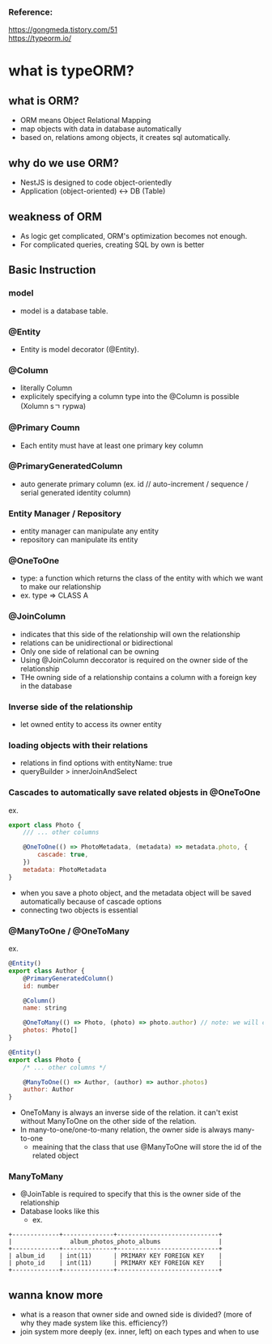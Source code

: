 ### Reference:
https://gongmeda.tistory.com/51 <br />
https://typeorm.io/ <br />

# what is typeORM?

## what is ORM?
-  ORM means Object Relational Mapping
-  map objects with data in database automatically
-  based on, relations among objects, it creates sql automatically.


## why do we use ORM?
-  NestJS is designed to code object-orientedly
-  Application (object-oriented) <-> DB (Table)


## weakness of ORM
-  As logic get complicated, ORM's optimization becomes not enough.
-  For complicated queries, creating SQL by own is better


## Basic Instruction

### model
- model is a database table.

### @Entity
- Entity is model decorator (@Entity).

### @Column
- literally Column
- explicitely specifying a column type into the @Column is possible (Xolumn sㄱ rypwa)

### @Primary Coumn
- Each entity must have at least one primary key column

### @PrimaryGeneratedColumn
- auto generate primary column (ex. id // auto-increment / sequence / serial generated identity column)

### Entity Manager / Repository
- entity manager can manipulate any entity
- repository can manipulate its entity

### @OneToOne
- type: a function which returns the class of the entity with which we want to make our relationship 
- ex. type => CLASS A

### @JoinColumn
- indicates that this side of the relationship will own the relationship
- relations can be unidirectional or bidirectional
- Only one side of relational can be owning
- Using @JoinColumn deccorator is required on the owner side of the relationship
- THe owning side of a relationship contains a column with a foreign key in the database

### Inverse side of the relationship
- let owned entity to access its owner entity

### loading objects with their relations
- relations in find options with entityName: true
- queryBuilder > innerJoinAndSelect

### Cascades to automatically save related objests in @OneToOne
ex. 
```javascript
export class Photo {
    /// ... other columns

    @OneToOne(() => PhotoMetadata, (metadata) => metadata.photo, {
        cascade: true,
    })
    metadata: PhotoMetadata
}
```
- when you save a photo object, and the metadata object will be saved automatically because of cascade options
- connecting two objects is essential

### @ManyToOne / @OneToMany
ex.
```javascript
@Entity()
export class Author {
    @PrimaryGeneratedColumn()
    id: number

    @Column()
    name: string

    @OneToMany(() => Photo, (photo) => photo.author) // note: we will create author property in the Photo class below
    photos: Photo[]
}

@Entity()
export class Photo {
    /* ... other columns */

    @ManyToOne(() => Author, (author) => author.photos)
    author: Author
}
```
- OneToMany is always an inverse side of the relation. it can't exist without ManyToOne on the other side of the relation.
- In many-to-one/one-to-many relation, the owner side is always many-to-one
    - meaining that the class that use @ManyToOne will store the id of the related object

### ManyToMany
- @JoinTable is required to specify that this is the owner side of the relationship
- Database looks like this
    - ex.
 ```
+-------------+--------------+----------------------------+
|                album_photos_photo_albums                |
+-------------+--------------+----------------------------+
| album_id    | int(11)      | PRIMARY KEY FOREIGN KEY    |
| photo_id    | int(11)      | PRIMARY KEY FOREIGN KEY    |
+-------------+--------------+----------------------------+
```

## wanna know more
- what is a reason that owner side and owned side is divided? (more of why they made system like this. efficiency?)
- join system more deeply (ex. inner, left) on each types and when to use
